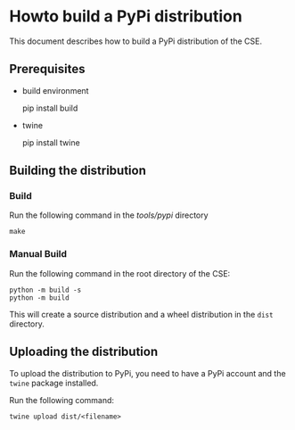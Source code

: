 # Howto build a PyPi distribution

This document describes how to build a PyPi distribution of the CSE.

## Prerequisites

- build environment

	pip install build

- twine

	pip install twine

## Building the distribution


### Build

Run the following command in the *tools/pypi* directory

	make

### Manual Build

Run the following command in the root directory of the CSE:

	python -m build -s
	python -m build

This will create a source distribution and a wheel distribution in the `dist` directory.

## Uploading the distribution

To upload the distribution to PyPi, you need to have a PyPi account and the `twine` package installed.

Run the following command:

	twine upload dist/<filename>


